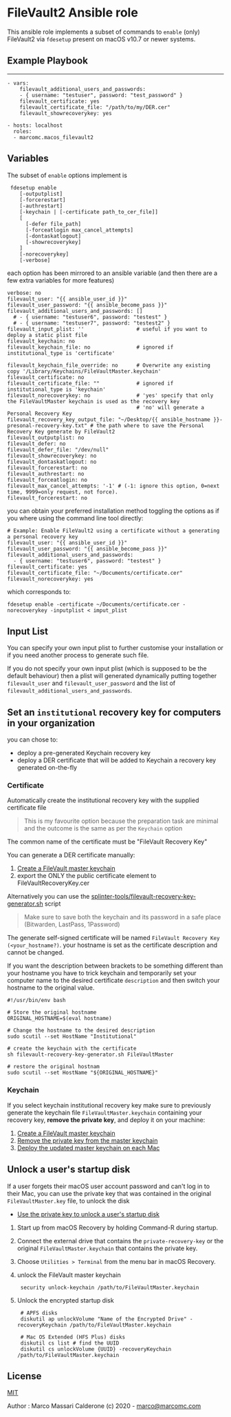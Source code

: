 # FileVault2 Ansible role

This ansible role implements a subset of commands to `enable` (only) FileVault2 via `fdesetup` present on macOS v10.7 or newer systems.

## Example Playbook
----------------
    - vars:
        filevault_additional_users_and_passwords:
        - { username: "testuser", password: "test_password" }
        filevault_certificate: yes
        filevault_certificate_file: "/path/to/my/DER.cer"
        filevault_showrecoverykey: yes

    - hosts: localhost
      roles:
      - marcomc.macos_filevault2

## Variables
The subset of `enable` options implement is

     fdesetup enable
        [-outputplist]
        [-forcerestart]
        [-authrestart]
        [-keychain | [-certificate path_to_cer_file]]
        [
          [-defer file_path]
          [-forceatlogin max_cancel_attempts]
          [-dontaskatlogout]
          [-showrecoverykey]
        ]
        [-norecoverykey]
        [-verbose]

each option has been mirrored to an ansible variable (and then there are a few extra variables for more features)

    verbose: no
    filevault_user: "{{ ansible_user_id }}"
    filevault_user_password: "{{ ansible_become_pass }}"
    filevault_additional_users_and_passwords: []
      # - { username: "testuser6", password: "testest" }
      # - { username: "testuser7", password: "testest2" }
    filevault_input_plist: ''                 # useful if you want to deploy a static plist file
    filevault_keychain: no
    filevault_keychain_file: no               # ignored if institutional_type is 'certificate'

    filevault_keychain_file_override: no      # Overwrite any existing copy '/Library/Keychains/FileVaultMaster.keychain'
    filevault_certificate: no
    filevault_certificate_file: ""            # ignored if institutional_type is 'keychain'
    filevault_norecoverykey: no               # 'yes' specify that only the FileVaultMaster keychain is used as the recovery key
                                              # 'no' will generate a Personal Recovery Key
    filevault_recovery_key_output_file: "~/Desktop/{{ ansible_hostname }}-presonal-recovery-key.txt" # the path where to save the Personal Recovery Key generate by FileVault2
    filevault_outputplist: no
    filevault_defer: no
    filevault_defer_file: "/dev/null"
    filevault_showrecoverykey: no
    filevault_dontaskatlogout: no
    filevault_forcerestart: no
    filevault_authrestart: no
    filevault_forceatlogin: no
    filevault_max_cancel_attempts: '-1' # (-1: ignore this option, 0=next time, 9999=only request, not force).
    filevault_forcerestart: no

you can obtain your preferred installation method toggling the options as if you where using the command line tool directly:


    # Example: Enable FileVault2 using a certificate without a generating a personal recovery key
    filevault_user: "{{ ansible_user_id }}"
    filevault_user_password: "{{ ansible_become_pass }}"
    filevault_additional_users_and_passwords:
      - { username: "testuser6", password: "testest" }
    filevault_certificate: yes
    filevault_certificate_file: "~/Documents/certificate.cer"
    filevault_norecoverykey: yes

which corresponds to:

    fdesetup enable -certificate ~/Documents/certificate.cer -norecoverykey -inputplist < imput_plist


## Input List
You can specify your own input plist to further customise your installation or if you need another process to generate such file.

If you do not specify your own input plist (which is supposed to be the default behaviour) then a plist will generated dynamically putting together `filevault_user` and `filevault_user_password` and the list of `filevault_additional_users_and_passwords`.

## Set an `institutional` recovery key for computers in your organization
you can chose to:
* deploy a pre-generated Keychain recovery key
* deploy a DER certificate that will be added to Keychain a recovery key generated on-the-fly

### Certificate
Automatically create the institutional recovery key with the supplied certificate file
> This is my favourite option because the preparation task are minimal and the outcome is the same as per the `Keychain` option

The common name of the certificate must be "FileVault Recovery Key"

You can generate a DER certificate manually:
  1. [Create a FileVault master keychain](https://support.apple.com/en-us/HT202385#create)
  2. export the ONLY the public certificate element to FileVaultRecoveryKey.cer

Alternatively you can use the [splinter-tools/filevault-recovery-key-generator.sh](https://github.com/marcomc/splinter-tools/blob/master/recovery_key_cert_generator.sh) script
> Make sure to save both the keychain and its password in a safe place (Bitwarden, LastPass, 1Password)

The generate self-signed certificate will be named `FileVault Recovery Key (<your_hostname?)`.
your hostname is set as the certificate description and cannot be changed.

If you want the description between brackets to be something different than your hostname you have to trick keychain and temporarily set your computer name to the desired certificate `description` and then switch your hostname to the original value.

    #!/usr/bin/env bash

    # Store the original hostname
    ORIGINAL_HOSTNAME=$(eval hostname)

    # Change the hostname to the desired description
    sudo scutil --set HostName "Institutional"

    # create the keychain with the certificate
    sh filevault-recovery-key-generator.sh FileVaultMaster

    # restore the original hostnam
    sudo scutil --set HostName "${ORIGINAL_HOSTNAME}"


### Keychain
If you select keychain institutional recovery key make sure to previously generate the keychain file `FileVaultMaster.keychain` containing your recovery key, __remove the private key__, and deploy it on your machine:

1. [Create a FileVault master keychain](https://support.apple.com/en-us/HT202385#create)
2. [Remove the private key from the master keychain](https://support.apple.com/en-us/HT202385#update)
3. [Deploy the updated master keychain on each Mac](https://support.apple.com/en-us/HT202385#deploy)


## Unlock a user's startup disk
If a user forgets their macOS user account password and can't log in to their Mac, you can use the private key that was contained in the original `FileVaultMaster.key` file, to unlock the disk

* [Use the private key to unlock a user's startup disk](https://support.apple.com/en-us/HT202385#unlock)
1. Start up from macOS Recovery by holding Command-R during startup.
2. Connect the external drive that contains the `private-recovery-key` or the original `FileVaultMaster.keychain` that contains the private key.
3. Choose `Utilities > Terminal` from the menu bar in macOS Recovery.
4. unlock the FileVault master keychain

        security unlock-keychain /path/to/FileVaultMaster.keychain

5. Unlock the encrypted startup disk

        # APFS disks
        diskutil ap unlockVolume "Name of the Encrypted Drive" -recoveryKeychain /path/to/FileVaultMaster.keychain

        # Mac OS Extended (HFS Plus) disks
        diskutil cs list # find the UUID
        diskutil cs unlockVolume {UUID} -recoveryKeychain /path/to/FileVaultMaster.keychain


License
-------

[MIT](LICENSE)

Author : Marco Massari Calderone (c) 2020 - marco@marcomc.com
